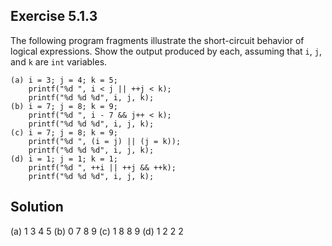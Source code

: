 ## Exercise 5.1.3
The following program fragments illustrate the short-circuit behavior of logical
expressions. Show the output produced by each, assuming that `i`, `j`, and `k`
are `int` variables.

```
(a) i = 3; j = 4; k = 5;
    printf("%d ", i < j || ++j < k);
    printf("%d %d %d", i, j, k);
(b) i = 7; j = 8; k = 9;
    printf("%d ", i - 7 && j++ < k);
    printf("%d %d %d", i, j, k);
(c) i = 7; j = 8; k = 9;
    printf("%d ", (i = j) || (j = k));
    printf("%d %d %d", i, j, k);
(d) i = 1; j = 1; k = 1;
    printf("%d ", ++i || ++j && ++k);
    printf("%d %d %d", i, j, k);
```

## Solution
(a) 1 3 4 5 
(b) 0 7 8 9
(c) 1 8 8 9
(d) 1 2 2 2

